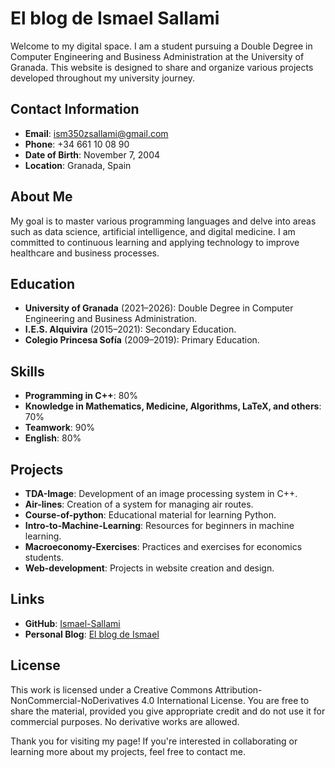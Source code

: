 # El blog de Ismael Sallami

Welcome to my digital space. I am a student pursuing a Double Degree in Computer Engineering and Business Administration at the University of Granada. This website is designed to share and organize various projects developed throughout my university journey.

## Contact Information

- **Email**: ism350zsallami@gmail.com
- **Phone**: +34 661 10 08 90
- **Date of Birth**: November 7, 2004
- **Location**: Granada, Spain

## About Me

My goal is to master various programming languages and delve into areas such as data science, artificial intelligence, and digital medicine. I am committed to continuous learning and applying technology to improve healthcare and business processes.

## Education

- **University of Granada** (2021–2026): Double Degree in Computer Engineering and Business Administration.
- **I.E.S. Alquivira** (2015–2021): Secondary Education.
- **Colegio Princesa Sofía** (2009–2019): Primary Education.

## Skills

- **Programming in C++**: 80%
- **Knowledge in Mathematics, Medicine, Algorithms, LaTeX, and others**: 70%
- **Teamwork**: 90%
- **English**: 80%

## Projects

- **TDA-Image**: Development of an image processing system in C++.
- **Air-lines**: Creation of a system for managing air routes.
- **Course-of-python**: Educational material for learning Python.
- **Intro-to-Machine-Learning**: Resources for beginners in machine learning.
- **Macroeconomy-Exercises**: Practices and exercises for economics students.
- **Web-development**: Projects in website creation and design.

## Links

- **GitHub**: [Ismael-Sallami](https://github.com/Ismael-Sallami/)
- **Personal Blog**: [El blog de Ismael](https://elblogdeismael.github.io/)

## License

This work is licensed under a Creative Commons Attribution-NonCommercial-NoDerivatives 4.0 International License. You are free to share the material, provided you give appropriate credit and do not use it for commercial purposes. No derivative works are allowed.

Thank you for visiting my page! If you're interested in collaborating or learning more about my projects, feel free to contact me. 